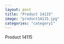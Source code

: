 ```yaml
---
layout: post
title: "Product 14115"
image: "product14115.jpg"
categories: "category1"
---
```

Product 14115
